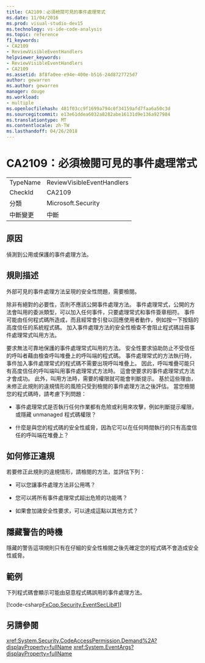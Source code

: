 ```yaml
---
title: CA2109：必須檢閱可見的事件處理常式
ms.date: 11/04/2016
ms.prod: visual-studio-dev15
ms.technology: vs-ide-code-analysis
ms.topic: reference
f1_keywords:
- CA2109
- ReviewVisibleEventHandlers
helpviewer_keywords:
- ReviewVisibleEventHandlers
- CA2109
ms.assetid: 8f8fa0ee-e94e-400e-b516-24d8727725d7
author: gewarren
ms.author: gewarren
manager: douge
ms.workload:
- multiple
ms.openlocfilehash: 481f03cc9f1699a794c0f34159afd7faa6a50c3d
ms.sourcegitcommit: e13e61ddea6032a8282abe16131d9e136a927984
ms.translationtype: MT
ms.contentlocale: zh-TW
ms.lasthandoff: 04/26/2018
---
```

# <a name="ca2109-review-visible-event-handlers"></a>CA2109：必須檢閱可見的事件處理常式
|||
|-|-|
|TypeName|ReviewVisibleEventHandlers|
|CheckId|CA2109|
|分類|Microsoft.Security|
|中斷變更|中斷|

## <a name="cause"></a>原因
 偵測到公用或保護的事件處理方法。

## <a name="rule-description"></a>規則描述
 外部可見的事件處理方法呈現的安全性問題，需要檢閱。

 除非有絕對的必要性，否則不應該公開事件處理方法。 事件處理常式，公開的方法會叫用的委派類型，可以加入任何事件，只要處理常式和事件簽章相符。 事件可能由任何程式碼所造成，而且經常會引發以回應使用者動作，例如按一下按鈕的高度信任的系統程式碼。 加入事件處理方法的安全性檢查不會阻止程式碼註冊事件處理常式叫用方法。

 要求無法可靠地保護的事件處理常式叫用的方法。 安全性要求協助防止不受信任的呼叫者藉由檢查呼叫堆疊上的呼叫端的程式碼。 事件處理常式的方法執行時，事件加入事件處理常式的程式碼不需要出現呼叫堆疊上。 因此，呼叫堆疊可能只有高度信任的呼叫端叫用事件處理常式方法時。 這會使要求的事件處理常式方法才會成功。 此外，叫用方法時，需要的權限就可能會判斷提示。 基於這些理由，未修正此規則的違規情形的風險只受到檢閱的事件處理方法之後評估。 當您檢閱您的程式碼時，請考慮下列問題：

-   事件處理常式是否執行任何作業都有危險或利用來攻擊，例如判斷提示權限，或隱藏 unmanaged 程式碼權限？

-   什麼是與您的程式碼的安全性威脅，因為它可以在任何時間執行的只有高度信任的呼叫端在堆疊上？

## <a name="how-to-fix-violations"></a>如何修正違規
 若要修正此規則的違規情形，請檢閱的方法，並評估下列：

-   可以您讓事件處理方法非公用嗎？

-   您可以將所有事件處理常式超出危險的功能嗎？

-   如果會加諸安全性要求，可以達成這點以其他方式？

## <a name="when-to-suppress-warnings"></a>隱藏警告的時機
 隱藏的警告這項規則只有在仔細的安全性檢閱之後先確定您的程式碼不會造成安全性威脅。

## <a name="example"></a>範例
 下列程式碼會顯示可能由惡意程式碼誤用的事件處理方法。

 [!code-csharp[FxCop.Security.EventSecLib#1](../code-quality/codesnippet/CSharp/ca2109-review-visible-event-handlers_1.cs)]

## <a name="see-also"></a>另請參閱
 <xref:System.Security.CodeAccessPermission.Demand%2A?displayProperty=fullName> <xref:System.EventArgs?displayProperty=fullName>
